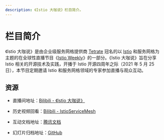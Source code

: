 ```yaml
---
description: 《Istio 大咖说》栏目简介。
---
```


# 栏目简介

《Istio 大咖说》是由企业级服务网格提供商 [Tetrate](https://tetrate.io) 冠名的以 [Istio](https://istio.io) 和服务网格为主题的在全球性直播节目《[Istio Weekly](https://github.com/tetratelabs/istio-weekly)》的一部分。《Istio 大咖说》旨在分享 Istio 相关的开源技术及实践，开播于 Istio 开源四周年之际（2021 年 5 月 25 日），本节目定期邀请 Istio 和服务网格领域的专家参加直播与观众互动。

## 资源

- 直播间地址：[Bilibili - 《Istio 大咖说》](https://live.bilibili.com/23095515)
- 历史视频回看：[Bilibili - IstioServiceMesh](https://space.bilibili.com/1698576814)

- 互动文档地址：[腾讯文档](https://docs.qq.com/doc/DRUZSbHVkck9Wc0V4)

- 幻灯片归档地址：[GitHub](https://github.com/tetratelabs/istio-weekly)

